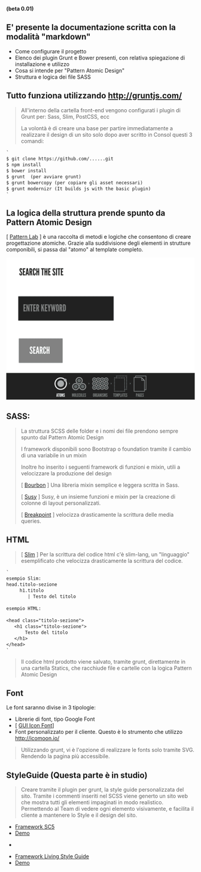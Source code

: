 **(beta 0.01)**

## E' presente la documentazione scritta con la modalità "markdown"
* Come configurare il progetto
* Elenco dei plugin Grunt e Bower presenti, con relativa spiegazione di installazione e utilizzo
* Cosa si intende per "Pattern Atomic Design"
* Struttura e logica dei file SASS

## Tutto funziona utilizzando http://gruntjs.com/
> All'interno della cartella front-end vengono configurati i plugin di Grunt per: Sass, Slim, PostCSS, ecc
> 
>La volontà è di creare una base per partire immediatamente a realizzare il design di un sito solo dopo aver scritto in Consol questi 3 comandi:

	`
	$ git clone https://github.com/......git
	$ npm install
	$ bower install
	$ grunt  (per avviare grunt)
	$ grunt bowercopy (per copiare gli asset necessari)
	$ grunt modernizr (It builds js with the basic plugin)
	` 
## La logica della struttura prende spunto da Pattern Atomic Design
[ [Pattern Lab](http://patternlab.io/) ] è una raccolta di metodi e logiche che consentono di creare progettazione atomiche. 
Grazie alla suddivisione degli elementi in strutture componibili, si passa dal "atomo" al template completo.

![Atomic design in one gif](https://raw.githubusercontent.com/immagimario/start-web-site/version-zero/assets/images/readme/atomic-gif-3.gif)

## SASS:
> La struttura SCSS delle folder e i nomi dei file prendono sempre spunto dal Pattern Atomic Design
>
> I framework disponibili sono Bootstrap o foundation tramite il cambio di una variabile in un mixin
>
> Inoltre ho inserito i seguenti framework di funzioni e mixin, utili a velocizzare la produzione del design
> 
> [ [Bourbon](http://bourbon.io/docs) ] Una libreria mixin semplice e leggera scritta in Sass.
>
> [ [Susy](http://susydocs.oddbird.net/) ] Susy, è un insieme funzioni e mixin per la creazione di colonne di layout personalizzati.
>
> [ [Breakpoint](https://github.com/at-import/breakpoint/wiki) ] velocizza drasticamente la scrittura delle media queries.

## HTML
> [ [Slim](http://slim-lang.com/) ] Per la scrittura del codice html c'è slim-lang, un "linguaggio" esemplificato che velocizza drasticamente la scrittura del codice.

	` 
	esempio Slim:
	head.titolo-sezione
	     h1.titolo
	        | Testo del titolo
	
	esempio HTML:
	
	<head class="titolo-sezione">
	   <h1 class="titolo-sezione">
	       Testo del titolo
	   </h1>
	</head>
	` 
	
> Il codice html prodotto viene salvato, tramite grunt, direttamente in una cartella Statics, che racchiude file e cartelle con la logica Pattern Atomic Design

## Font
Le font saranno divise in 3 tipologie:

* Librerie di font, tipo Google Font
* [ [GUI Icon Font](https://fortawesome.github.io/Font-Awesome/icons/)]
* Font personalizzato per il cliente. Questo è lo strumento che utilizzo http://icomoon.io/

> Utilizzando grunt, vi è l'opzione di realizzare le fonts solo tramite SVG. Rendendo la pagina più accessibile.

## StyleGuide (Questa parte è in studio)
> Creare tramite il plugin per grunt, la style guide personalizzata del sito.
Tramite i commenti inseriti nel SCSS viene generto un sito web che mostra tutti gli elementi impaginati in modo realistico.
Permettendo al Team di vedere ogni elemento visivamente, e facilita il cliente a mantenere lo Style e il design del sito.

* [Framework SC5](http://styleguide.sc5.io/)
* [Demo](http://demo.styleguide.sc5.io/)

-

* [Framework Living Style Guide](https://livingstyleguide.org/)
* [Demo](https://www.homify.de/assets/styleguide.html)
